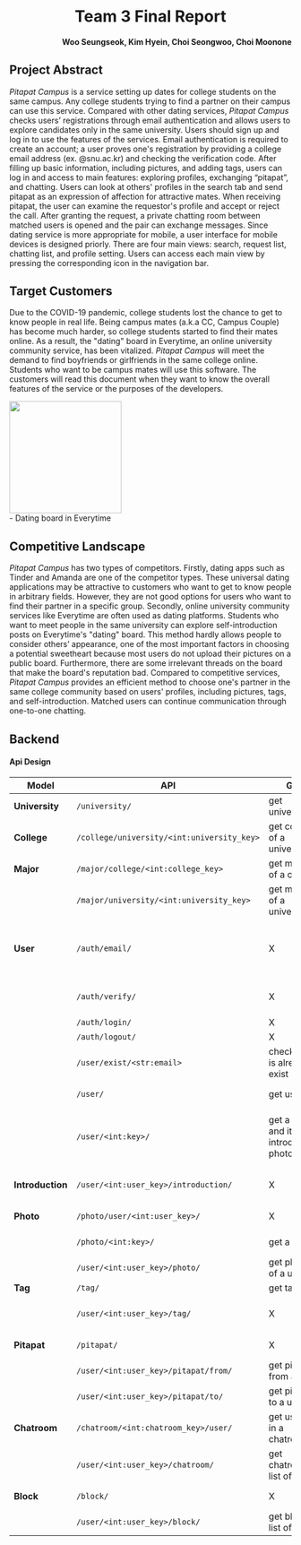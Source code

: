 # <center> Team 3 Final Report </center>

#### <div style="text-align: right"> Woo Seungseok, Kim Hyein, Choi Seongwoo, Choi Moonone </div>

## Project Abstract

*Pitapat Campus* is a service setting up dates for college students on the same campus. Any college students trying to find a partner on their campus can use this service. Compared with other dating services, *Pitapat Campus* checks users’ registrations through email authentication and allows users to explore candidates only in the same university.
Users should sign up and log in to use the features of the services. Email authentication is required to create an account; a user proves one's registration by providing a college email address (ex. @snu.ac.kr) and checking the verification code. After filling up basic information, including pictures, and adding tags, users can log in and access to main features: exploring profiles, exchanging “pitapat”, and chatting.
Users can look at others' profiles in the search tab and send pitapat as an expression of affection for attractive mates. When receiving pitapat, the user can examine the requestor's profile and accept or reject the call. After granting the request, a private chatting room between matched users is opened and the pair can exchange messages.
Since dating service is more appropriate for mobile, a user interface for mobile devices is designed priorly. There are four main views: search, request list, chatting list, and profile setting. Users can access each main view by pressing the corresponding icon in the navigation bar.

## Target Customers

Due to the COVID-19 pandemic, college students lost the chance to get to know people in real life. Being campus mates (a.k.a CC, Campus Couple) has become much harder, so college students started to find their mates online. As a result, the "dating" board in Everytime, an online university community service, has been vitalized.
*Pitapat Campus* will meet the demand to find boyfriends or girlfriends in the same college online. Students who want to be campus mates will use this software.
The customers will read this document when they want to know the overall features of the service or the purposes of the developers.

<img src='../req-spec/everytime.jpeg' width=200 />
<figcaption>- Dating board in Everytime</figcaption>

## Competitive Landscape

*Pitapat Campus* has two types of competitors. Firstly, dating apps such as Tinder and Amanda are one of the competitor types. These universal dating applications may be attractive to customers who want to get to know people in arbitrary fields. However, they are not good options for users who want to find their partner in a specific group.
Secondly, online university community services like Everytime are often used as dating platforms. Students who want to meet people in the same university can explore self-introduction posts on Everytime's "dating" board. This method hardly allows people to consider others’ appearance, one of the most important factors in choosing a potential sweetheart because most users do not upload their pictures on a public board. Furthermore, there are some irrelevant threads on the board that make the board's reputation bad.
Compared to competitive services, *Pitapat Campus* provides an efficient method to choose one's partner in the same college community based on users' profiles, including pictures, tags, and self-introduction. Matched users can continue communication through one-to-one chatting.

## Backend

#### Api Design

| Model            | API                                        | GET                                           | POST                                    | PUT                            | DELETE                                                        |
|------------------|--------------------------------------------|-----------------------------------------------|-----------------------------------------|--------------------------------|---------------------------------------------------------------|
| **University**   | `/university/`                             | get universities                              | X                                       | X                              | X                                                             |
| **College**      | `/college/university/<int:university_key>` | get colleges of a university                  | X                                       | X                              | X                                                             |
| **Major**        | `/major/college/<int:college_key>`         | get majors of a college                       | X                                       | X                              | X                                                             |
|                  | `/major/university/<int:university_key>`   | get majors of a university                    | X                                       | X                              | X                                                             |
| **User**         | `/auth/email/`                             | X                                             | receive email to send verification code | X                              | X                                                             |
|                  | `/auth/verify/`                            | X                                             | check email verification code           | X                              | X                                                             |
|                  | `/auth/login/`                             | X                                             | log in                                  | X                              | X                                                             |
|                  | `/auth/logout/`                            | X                                             | log out                                 | X                              | X                                                             |
|                  | `/user/exist/<str:email>`                  | check email is already exist                  | X                                       | X                              | X                                                             |
|                  | `/user/`                                   | get users                                     | create new user                         | X                              | X                                                             |
|                  | `/user/<int:key>/`                         | get a user and its introduction, photos, tags | X                                       | edit a user                    | delete a user and its introduction, photos, tag relationships |
| **Introduction** | `/user/<int:user_key>/introduction/`       | X                                             | X                                       | edit an introduction of a user | X                                                             |
| **Photo**        | `/photo/user/<int:user_key>/`              | X                                             | create new photo                        | X                              | X                                                             |
|                  | `/photo/<int:key>/`                        | get a photo                                   | X                                       | X                              | delete a photo                                                |
|                  | `/user/<int:user_key>/photo/`              | get photos of a user                          | X                                       | X                              | X                                                             |           
| **Tag**          | `/tag/`                                    | get tags                                      | X                                       | X                              | X                                                             |
|                  | `/user/<int:user_key>/tag/`                | X                                             | create user-tag relationships           | X                              | delete user-tag relationships                                 |
| **Pitapat**      | `/pitapat/`                                | X                                             | create new pitapat                      | X                              | delete a pitapat                                              |
|                  | `/user/<int:user_key>/pitapat/from/`       | get pitapats from a user                      | X                                       | X                              | X                                                             |
|                  | `/user/<int:user_key>/pitapat/to/`         | get pitapats to a user                        | X                                       | X                              | X                                                             |
| **Chatroom**     | `/chatroom/<int:chatroom_key>/user/`       | get user list in a chatroom                   | X                                       | X                              | X                                                             |
|                  | `/user/<int:user_key>/chatroom/`           | get chatroom list of a user                   | X                                       | X                              | X                                                             |
| **Block**        | `/block/`                                  | X                                             | create new block                        | X                              | delete a block                                                |
|                  | `/user/<int:user_key>/block/`              | get block list of a user                      | x                                       | X                              | x                                                             |
